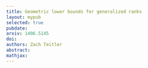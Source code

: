 ```yaml
---
title: Geometric lower bounds for generalized ranks
layout: mypub
selected: true
pubdate:
arxiv: 1406.5145
doi: 
authors: Zach Teitler
abstract:
mathjax:
---
```

